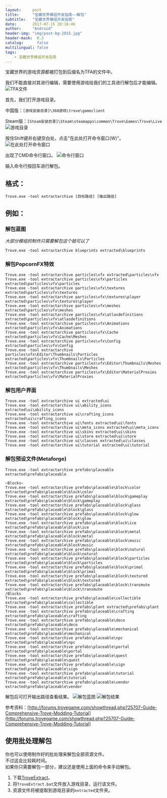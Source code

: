 ```yaml
---
layout:     post
title:      "宝藏世界模组开发指南——解包"
subtitle:   "宝藏世界模组开发指南"
date:       2017-07-15 20:16:46
author:     "Android"
header-img: "img/post-bg-2015.jpg"
header-mask:  0.3
catalog:      false
multilingual: false
tags:
    - 宝藏世界模组开发指南
---
```

宝藏世界的游戏资源都被打包到后缀名为TFA的文件中。

我们不能直接对其进行编辑，需要使用游戏给我们的工具进行解包后才能编辑。
![TFA文件](/img/in-post/post-trove-mod-make-unpack/TFA文件.png)

首先，我们打开游戏目录。

中国版：`[游戏安装目录]\360游戏\trove\gameclient`

Steam版：`[Steam安装目录]\Steam\steamapps\common\Trove\Games\Trove\Live`
![游戏目录](/img/in-post/post-trove-mod-make-unpack/游戏目录.png)

按住Shift键并右键空白处，点击"在此处打开命令窗口(W)"。
![在此处打开命令窗口](/img/in-post/post-trove-mod-make-unpack/在此处打开命令窗口.png)

出现了CMD命令行窗口。
![命令行窗口](/img/in-post/post-trove-mod-make-unpack/命令行窗口.png)

输入命令行按回车进行解包。

## 格式：

    Trove.exe -tool extractarchive [目标路径] [输出路径]

## 例如：

### 解包蓝图

*大部分模组的制作只需要解包这个就可以了*

    Trove.exe -tool extractarchive blueprints extracted\blueprints

### 解包PopcornFX特效

    Trove.exe -tool extractarchive particles\vfx extracted\particles\vfx
    Trove.exe -tool extractarchive particles\vfx\particles extracted\particles\vfx\particles
    Trove.exe -tool extractarchive particles\vfx\textures extracted\particles\vfx\textures
    Trove.exe -tool extractarchive particles\vfx\textures\player extracted\particles\vfx\textures\player
    Trove.exe -tool extractarchive particles\vfx\meshes extracted\particles\vfx\meshes
    Trove.exe -tool extractarchive particles\vfx\atlasdefinitions extracted\particles\vfx\atlasdefinitions
    Trove.exe -tool extractarchive particles\vfx\Animations extracted\particles\vfx\Animations
    Trove.exe -tool extractarchive particles\vfx\Cache extracted\particles\vfx\Cache\Meshes
    Trove.exe -tool extractarchive particles\vfx\Config extracted\particles\vfx\Config
    Trove.exe -tool extractarchive particles\vfx\Editor\Thumbnails\Particles extracted\particles\vfx\Thumbnails\Particles
    Trove.exe -tool extractarchive particles\vfx\Editor\Thumbnails\Meshes extracted\particles\vfx\Thumbnails\Meshes
    Trove.exe -tool extractarchive particles\vfx\Editor\MaterialProxies extracted\particles\vfx\MaterialProxies

### 解包用户界面

    Trove.exe -tool extractarchive ui extracted\ui
    Trove.exe -tool extractarchive ui\ability_icons extracted\ui\ability_icons
    Trove.exe -tool extractarchive ui\crafting_icons extracted\ui\crafting_icons
    Trove.exe -tool extractarchive ui\fonts extracted\ui\fonts
    Trove.exe -tool extractarchive ui\meta_icons extracted\ui\meta_icons
    Trove.exe -tool extractarchive ui\skins extracted\ui\skins
    Trove.exe -tool extractarchive ui\store extracted\ui\store
    Trove.exe -tool extractarchive ui\classes extracted\ui\classes
    Trove.exe -tool extractarchive ui\tutorial extracted\ui\tutorial

### 解包预设文件(Metaforge)

    Trove.exe -tool extractarchive prefabs\placeable extracted\prefabs\placeable
    
    ~Blocks~
    Trove.exe -tool extractarchive prefabs\placeable\block\color extracted\prefabs\placeable\block\color
    Trove.exe -tool extractarchive prefabs\placeable\block\gameplay extracted\prefabs\placeable\block\gameplay
    Trove.exe -tool extractarchive prefabs\placeable\block\glass extracted\prefabs\placeable\block\glass
    Trove.exe -tool extractarchive prefabs\placeable\block\glow extracted\prefabs\placeable\block\glow
    Trove.exe -tool extractarchive prefabs\placeable\block\ice extracted\prefabs\placeable\block\ice
    Trove.exe -tool extractarchive prefabs\placeable\block\metal extracted\prefabs\placeable\block\metal
    Trove.exe -tool extractarchive prefabs\placeable\block\music extracted\prefabs\placeable\block\music
    Trove.exe -tool extractarchive prefabs\placeable\block\natural extracted\prefabs\placeable\block\natural
    Trove.exe -tool extractarchive prefabs\placeable\block\particles extracted\prefabs\placeable\block\particles
    Trove.exe -tool extractarchive prefabs\placeable\block\primal extracted\prefabs\placeable\block\primal
    Trove.exe -tool extractarchive prefabs\placeable\block\textured extracted\prefabs\placeable\block\textured
    Trove.exe -tool extractarchive prefabs\placeable\block\transmute extracted\prefabs\placeable\block\transmute
    /Blocks
    Trove.exe -tool extractarchive prefabs\placeable\collectible extracted\prefabs\placeable\collectible
    Trove.exe -tool extractarchive prefabs\plant extracted\prefabs\plant
    Trove.exe -tool extractarchive prefabs\placeable\crafting extracted\prefabs\placeable\crafting
    Trove.exe -tool extractarchive prefabs\placeable\deco extracted\prefabs\placeable\deco
    Trove.exe -tool extractarchive prefabs\placeable\mechanical extracted\prefabs\placeable\mechanical
    Trove.exe -tool extractarchive prefabs\placeable\npc extracted\prefabs\placeable\npc
    Trove.exe -tool extractarchive prefabs\placeable\portal extracted\prefabs\placeable\portal
    Trove.exe -tool extractarchive prefabs\placeable\quest extracted\prefabs\placeable\quest
    Trove.exe -tool extractarchive prefabs\placeable\sign extracted\prefabs\placeable\sign
    Trove.exe -tool extractarchive prefabs\placeable\tutorial extracted\prefabs\placeable\tutorial
    Trove.exe -tool extractarchive prefabs\placeable\vendor extracted\prefabs\placeable\vendor

解包后可打开输出路径查看结果。
![解包蓝图](/img/in-post/post-trove-mod-make-unpack/解包蓝图.png)
![解包结果](/img/in-post/post-trove-mod-make-unpack/解包结果.png)

参考资料：[http://forums.trovegame.com/showthread.php?25707-Guide-Comprehensive-Trove-Modding-Tutorial](http://forums.trovegame.com/showthread.php?25707-Guide-Comprehensive-Trove-Modding-Tutorial)

## 使用批处理解包
你也可以使用制作好的批处理来解包全部资源文件。  
不过这会比较耗时间。  
如果你只需要解包一部分，建议还是使用上面的命令来手动解包。

1. 下载[TroveExtract](/assets/in-post/post-trove-mod-make-unpack/TroveExtract.zip)。
2. 将`TroveExtract.bat`文件放入游戏目录，运行该文件。
3. 资源文件将被提取到游戏目录的`extracted`文件夹。
